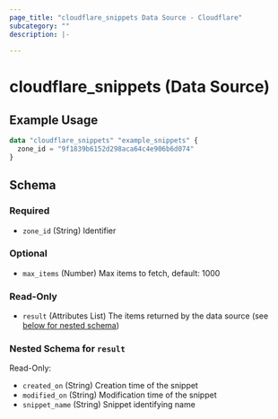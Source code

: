 ```yaml
---
page_title: "cloudflare_snippets Data Source - Cloudflare"
subcategory: ""
description: |-
  
---
```


# cloudflare_snippets (Data Source)



## Example Usage

```terraform
data "cloudflare_snippets" "example_snippets" {
  zone_id = "9f1839b6152d298aca64c4e906b6d074"
}
```

<!-- schema generated by tfplugindocs -->
## Schema

### Required

- `zone_id` (String) Identifier

### Optional

- `max_items` (Number) Max items to fetch, default: 1000

### Read-Only

- `result` (Attributes List) The items returned by the data source (see [below for nested schema](#nestedatt--result))

<a id="nestedatt--result"></a>
### Nested Schema for `result`

Read-Only:

- `created_on` (String) Creation time of the snippet
- `modified_on` (String) Modification time of the snippet
- `snippet_name` (String) Snippet identifying name


